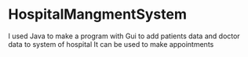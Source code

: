 # HospitalMangmentSystem
I used Java to make a program with Gui to add patients data and doctor data to system of hospital
It can be used to make appointments
